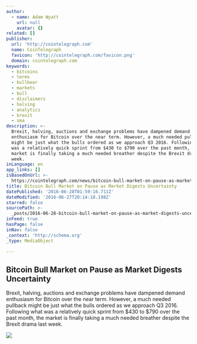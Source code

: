 ```yaml
---
author:
  - name: Adam Wyatt
    url: null
    avatar: {}
related: []
publisher:
  url: 'http://cointelegraph.com'
  name: CoinTelegraph
  favicon: 'http://cointelegraph.com/favicon.png'
  domain: cointelegraph.com
keywords:
  - bitcoins
  - terms
  - bullbear
  - markets
  - bull
  - disclaimers
  - halving
  - analytics
  - brexit
  - sma
description: >-
  Brexit, halving, auctions and exchange problems have dampened demand
  enthusiasm for Bitcoin over the near term. However, a much needed pullback
  might be just what the bulls ordered as we approach Q3 2016. Following what
  was a relatively quick sprint from $430 to $790 over the past month, the
  market is finally taking a much needed breather despite the Brexit drama last
  week.
inLanguage: en
app_links: []
isBasedOnUrl: >-
  https://cointelegraph.com/news/bitcoin-bull-market-on-pause-as-market-digests-uncertainty
title: Bitcoin Bull Market on Pause as Market Digests Uncertainty
datePublished: '2016-06-28T01:59:16.711Z'
dateModified: '2016-06-27T20:14:18.198Z'
starred: false
sourcePath: >-
  _posts/2016-06-28-bitcoin-bull-market-on-pause-as-market-digests-uncertainty.md
inFeed: true
hasPage: false
inNav: false
_context: 'http://schema.org'
_type: MediaObject

---
```

<article style=""><h1>Bitcoin Bull Market on Pause as Market Digests Uncertainty</h1><p>Brexit, halving, auctions and exchange problems have dampened demand enthusiasm for Bitcoin over the near term. However, a much needed pullback might be just what the bulls ordered as we approach Q3 2016. Following what was a relatively quick sprint from $430 to $790 over the past month, the market is finally taking a much needed breather despite the Brexit drama last week.</p><img src="http://cointelegraph.com/storage/uploads/view/231199ba93b84fc2ff47298798c8faa4.png" /></article>
